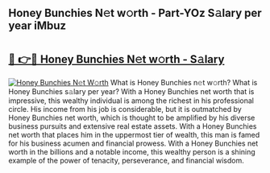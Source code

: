## Honey Bunchies N𝚎t w𝚘rth - Part-YOz S𝚊lary per year iMbuz

# <h2><a href="http://gc570lg.nevu.top/?p=Honey+Bunchies">🔗 👉🔴 Honey Bunchies N𝚎t w𝚘rth - S𝚊lary</a></h2>

[![Honey Bunchies N𝚎t W𝚘rth](https://i.imgur.com/Oavwk0R.jpeg)](http://gc570lg.nevu.top/?p=Honey+Bunchies)
What is Honey Bunchies n𝚎t w𝚘rth? What is Honey Bunchies s𝚊lary per year?
With a Honey Bunchies net worth that is impressive, this wealthy individual is among the richest in his professional circle. His income from his job is considerable, but it is outmatched by Honey Bunchies net worth, which is thought to be amplified by his diverse business pursuits and extensive real estate assets. With a Honey Bunchies net worth that places him in the uppermost tier of wealth, this man is famed for his business acumen and financial prowess. With a Honey Bunchies net worth in the billions and a notable income, this wealthy person is a shining example of the power of tenacity, perseverance, and financial wisdom.
